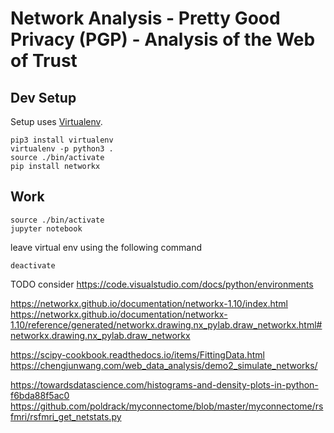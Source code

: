 # Network Analysis - Pretty Good Privacy (PGP) - Analysis of the Web of Trust

## Dev Setup

Setup uses [Virtualenv](https://virtualenv.pypa.io/en/stable/).

```
pip3 install virtualenv
virtualenv -p python3 .
source ./bin/activate
pip install networkx
```

## Work

```
source ./bin/activate
jupyter notebook
```

leave virtual env using the following command

```
deactivate
```

TODO consider https://code.visualstudio.com/docs/python/environments

https://networkx.github.io/documentation/networkx-1.10/index.html
https://networkx.github.io/documentation/networkx-1.10/reference/generated/networkx.drawing.nx_pylab.draw_networkx.html#networkx.drawing.nx_pylab.draw_networkx

https://scipy-cookbook.readthedocs.io/items/FittingData.html
https://chengjunwang.com/web_data_analysis/demo2_simulate_networks/

https://towardsdatascience.com/histograms-and-density-plots-in-python-f6bda88f5ac0
https://github.com/poldrack/myconnectome/blob/master/myconnectome/rsfmri/rsfmri_get_netstats.py
